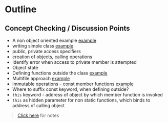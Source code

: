 # Outline

## Concept Checking / Discussion Points

* A non object oriented example [example](example1.cxx)
* writing simple class [example](example2.cxx)
* public, private access specifiers
* creation of objects, calling operations
* Identify error when access to private member is attempted
* Object state
* Defining functions outside the class [example](example3.cxx)
* Multifile approach [example](multi)
* immutable operations - const member functions [example](example4.cxx)
* Where to suffix const keyword, when defining outside?
* `this` keyword - address of object by which member function is invoked
* `this` as hidden parameter for non static functions, which binds to address of calling object 

> [Click here](Notes.md) for notes


